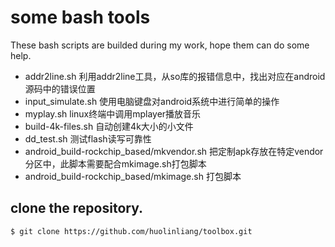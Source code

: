 # some bash tools

These bash scripts are builded during my work, hope them can do some help.

* addr2line.sh  利用addr2line工具，从so库的报错信息中，找出对应在android源码中的错误位置 
* input\_simulate.sh  使用电脑键盘对android系统中进行简单的操作 
* myplay.sh  linux终端中调用mplayer播放音乐 
* build-4k-files.sh 自动创建4k大小的小文件 
* dd\_test.sh 测试flash读写可靠性 
* android\_build-rockchip\_based/mkvendor.sh 把定制apk存放在特定vendor分区中，此脚本需要配合mkimage.sh打包脚本 
* android\_build-rockchip\_based/mkimage.sh 打包脚本 


## clone the repository.

    $ git clone https://github.com/huolinliang/toolbox.git

